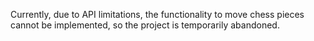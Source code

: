 Currently, due to API limitations, the functionality to move chess pieces cannot be implemented, so the project is temporarily abandoned.